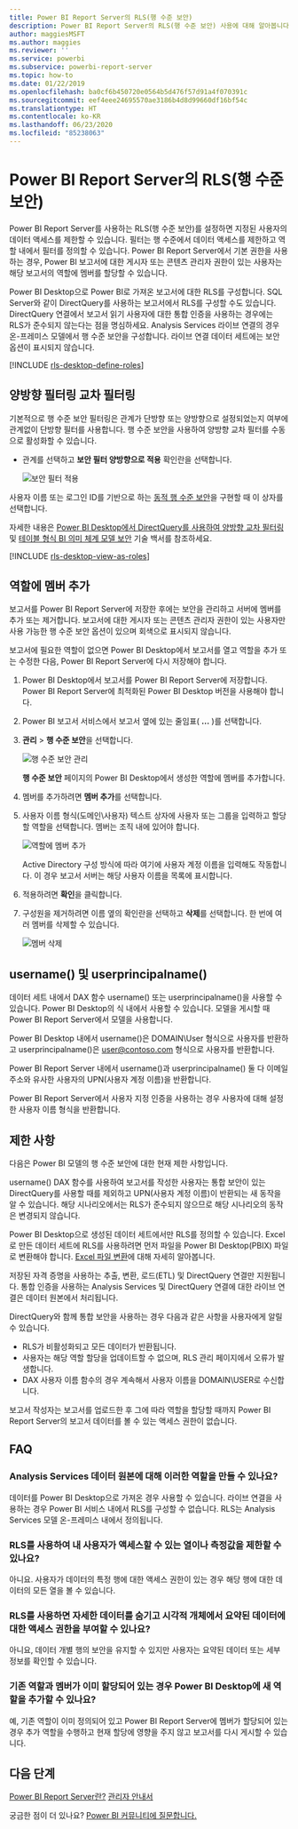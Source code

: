 ```yaml
---
title: Power BI Report Server의 RLS(행 수준 보안)
description: Power BI Report Server의 RLS(행 수준 보안) 사용에 대해 알아봅니다.
author: maggiesMSFT
ms.author: maggies
ms.reviewer: ''
ms.service: powerbi
ms.subservice: powerbi-report-server
ms.topic: how-to
ms.date: 01/22/2019
ms.openlocfilehash: ba0cf6b450720e0564b5d476f57d91a4f070391c
ms.sourcegitcommit: eef4eee24695570ae3186b4d8d99660df16bf54c
ms.translationtype: HT
ms.contentlocale: ko-KR
ms.lasthandoff: 06/23/2020
ms.locfileid: "85238063"
---
```

# <a name="row-level-security-rls-in-power-bi-report-server"></a>Power BI Report Server의 RLS(행 수준 보안)

Power BI Report Server를 사용하는 RLS(행 수준 보안)를 설정하면 지정된 사용자의 데이터 액세스를 제한할 수 있습니다. 필터는 행 수준에서 데이터 액세스를 제한하고 역할 내에서 필터를 정의할 수 있습니다.  Power BI Report Server에서 기본 권한을 사용하는 경우, Power BI 보고서에 대한 게시자 또는 콘텐츠 관리자 권한이 있는 사용자는 해당 보고서의 역할에 멤버를 할당할 수 있습니다.    

Power BI Desktop으로 Power BI로 가져온 보고서에 대한 RLS를 구성합니다. SQL Server와 같이 DirectQuery를 사용하는 보고서에서 RLS를 구성할 수도 있습니다.  DirectQuery 연결에서 보고서 읽기 사용자에 대한 통합 인증을 사용하는 경우에는 RLS가 준수되지 않는다는 점을 명심하세요. Analysis Services 라이브 연결의 경우 온-프레미스 모델에서 행 수준 보안을 구성합니다. 라이브 연결 데이터 세트에는 보안 옵션이 표시되지 않습니다. 

[!INCLUDE [rls-desktop-define-roles](../includes/rls-desktop-define-roles.md)]

## <a name="bidirectional-cross-filtering"></a>양방향 필터링 교차 필터링

기본적으로 행 수준 보안 필터링은 관계가 단방향 또는 양방향으로 설정되었는지 여부에 관계없이 단방향 필터를 사용합니다. 행 수준 보안을 사용하여 양방향 교차 필터를 수동으로 활성화할 수 있습니다.

- 관계를 선택하고 **보안 필터 양방향으로 적용** 확인란을 선택합니다. 

    ![보안 필터 적용](media/row-level-security-report-server/rls-apply-security-filter.png)

사용자 이름 또는 로그인 ID를 기반으로 하는 [동적 행 수준 보안](https://docs.microsoft.com/analysis-services/tutorial-tabular-1200/supplemental-lesson-implement-dynamic-security-by-using-row-filters)을 구현할 때 이 상자를 선택합니다. 

자세한 내용은 [Power BI Desktop에서 DirectQuery를 사용하여 양방향 교차 필터링](../transform-model/desktop-bidirectional-filtering.md) 및 [테이블 형식 BI 의미 체계 모델 보안](https://download.microsoft.com/download/D/2/0/D20E1C5F-72EA-4505-9F26-FEF9550EFD44/Securing%20the%20Tabular%20BI%20Semantic%20Model.docx) 기술 백서를 참조하세요.

[!INCLUDE [rls-desktop-view-as-roles](../includes/rls-desktop-view-as-roles.md)]


## <a name="add-members-to-roles"></a>역할에 멤버 추가 

보고서를 Power BI Report Server에 저장한 후에는 보안을 관리하고 서버에 멤버를 추가 또는 제거합니다. 보고서에 대한 게시자 또는 콘텐츠 관리자 권한이 있는 사용자만 사용 가능한 행 수준 보안 옵션이 있으며 회색으로 표시되지 않습니다.

 보고서에 필요한 역할이 없으면 Power BI Desktop에서 보고서를 열고 역할을 추가 또는 수정한 다음, Power BI Report Server에 다시 저장해야 합니다. 

1. Power BI Desktop에서 보고서를 Power BI Report Server에 저장합니다. Power BI Report Server에 최적화된 Power BI Desktop 버전을 사용해야 합니다.
2. Power BI 보고서 서비스에서 보고서 옆에 있는 줄임표( **...** )를 선택합니다. 

3. **관리** > **행 수준 보안**을 선택합니다. 

     ![행 수준 보안 관리](media/row-level-security-report-server/power-bi-report-server-rls-dialog.png)

    **행 수준 보안** 페이지의 Power BI Desktop에서 생성한 역할에 멤버를 추가합니다.

5. 멤버를 추가하려면 **멤버 추가**를 선택합니다.

1. 사용자 이름 형식(도메인\사용자) 텍스트 상자에 사용자 또는 그룹을 입력하고 할당할 역할을 선택합니다. 멤버는 조직 내에 있어야 합니다.   

    ![역할에 멤버 추가](media/row-level-security-report-server/power-bi-report-server-add-members.png)

    Active Directory 구성 방식에 따라 여기에 사용자 계정 이름을 입력해도 작동합니다. 이 경우 보고서 서버는 해당 사용자 이름을 목록에 표시합니다.

1. 적용하려면 **확인**을 클릭합니다.   

8. 구성원을 제거하려면 이름 옆의 확인란을 선택하고 **삭제**를 선택합니다.  한 번에 여러 멤버를 삭제할 수 있습니다. 

    ![멤버 삭제](media/row-level-security-report-server/power-bi-report-server-delete-members.png)


## <a name="username-and-userprincipalname"></a>username() 및 userprincipalname()

데이터 세트 내에서 DAX 함수 username() 또는 userprincipalname()을 사용할 수 있습니다. Power BI Desktop의 식 내에서 사용할 수 있습니다. 모델을 게시할 때 Power BI Report Server에서 모델을 사용합니다.

Power BI Desktop 내에서 username()은 DOMAIN\User 형식으로 사용자를 반환하고 userprincipalname()은 user@contoso.com 형식으로 사용자를 반환합니다.

Power BI Report Server 내에서 username()과 userprincipalname() 둘 다 이메일 주소와 유사한 사용자의 UPN(사용자 계정 이름)을 반환합니다.

Power BI Report Server에서 사용자 지정 인증을 사용하는 경우 사용자에 대해 설정한 사용자 이름 형식을 반환합니다.  

## <a name="limitations"></a>제한 사항 

다음은 Power BI 모델의 행 수준 보안에 대한 현재 제한 사항입니다. 

username() DAX 함수를 사용하여 보고서를 작성한 사용자는 통합 보안이 있는 DirectQuery를 사용할 때를 제외하고 UPN(사용자 계정 이름)이 반환되는 새 동작을 알 수 있습니다.  해당 시나리오에서는 RLS가 준수되지 않으므로 해당 시나리오의 동작은 변경되지 않습니다.

Power BI Desktop으로 생성된 데이터 세트에서만 RLS를 정의할 수 있습니다. Excel로 만든 데이터 세트에 RLS를 사용하려면 먼저 파일을 Power BI Desktop(PBIX) 파일로 변환해야 합니다. [Excel 파일 변환](../connect-data/desktop-import-excel-workbooks.md)에 대해 자세히 알아봅니다.

저장된 자격 증명을 사용하는 추출, 변환, 로드(ETL) 및 DirectQuery 연결만 지원됩니다. 통합 인증을 사용하는 Analysis Services 및 DirectQuery 연결에 대한 라이브 연결은 데이터 원본에서 처리됩니다. 

DirectQuery와 함께 통합 보안을 사용하는 경우 다음과 같은 사항을 사용자에게 알릴 수 있습니다.
- RLS가 비활성화되고 모든 데이터가 반환됩니다.
- 사용자는 해당 역할 할당을 업데이트할 수 없으며, RLS 관리 페이지에서 오류가 발생합니다.
- DAX 사용자 이름 함수의 경우 계속해서 사용자 이름을 DOMAIN\USER로 수신합니다. 

보고서 작성자는 보고서를 업로드한 후 그에 따라 역할을 할당할 때까지 Power BI Report Server의 보고서 데이터를 볼 수 있는 액세스 권한이 없습니다. 

 

## <a name="faq"></a>FAQ 

### <a name="can-i-create-these-roles-for-analysis-services-data-sources"></a>Analysis Services 데이터 원본에 대해 이러한 역할을 만들 수 있나요? 

데이터를 Power BI Desktop으로 가져온 경우 사용할 수 있습니다. 라이브 연결을 사용하는 경우 Power BI 서비스 내에서 RLS를 구성할 수 없습니다. RLS는 Analysis Services 모델 온-프레미스 내에서 정의됩니다. 

### <a name="can-i-use-rls-to-limit-the-columns-or-measures-accessible-by-my-users"></a>RLS를 사용하여 내 사용자가 액세스할 수 있는 열이나 측정값을 제한할 수 있나요? 

아니요. 사용자가 데이터의 특정 행에 대한 액세스 권한이 있는 경우 해당 행에 대한 데이터의 모든 열을 볼 수 있습니다. 

### <a name="does-rls-let-me-hide-detailed-data-but-give-access-to-data-summarized-in-visuals"></a>RLS를 사용하면 자세한 데이터를 숨기고 시각적 개체에서 요약된 데이터에 대한 액세스 권한을 부여할 수 있나요? 

아니요, 데이터 개별 행의 보안을 유지할 수 있지만 사용자는 요약된 데이터 또는 세부 정보를 확인할 수 있습니다. 

### <a name="can-i-add-new-roles-in-power-bi-desktop-if-i-already-have-existing-roles-and-members-assigned"></a>기존 역할과 멤버가 이미 할당되어 있는 경우 Power BI Desktop에 새 역할을 추가할 수 있나요? 

예, 기존 역할이 이미 정의되어 있고 Power BI Report Server에 멤버가 할당되어 있는 경우 추가 역할을 수행하고 현재 할당에 영향을 주지 않고 보고서를 다시 게시할 수 있습니다. 
 

## <a name="next-steps"></a>다음 단계

[Power BI Report Server란?](get-started.md) 
[관리자 안내서](admin-handbook-overview.md)  

궁금한 점이 더 있나요? [Power BI 커뮤니티에 질문합니다.](https://community.powerbi.com/)

